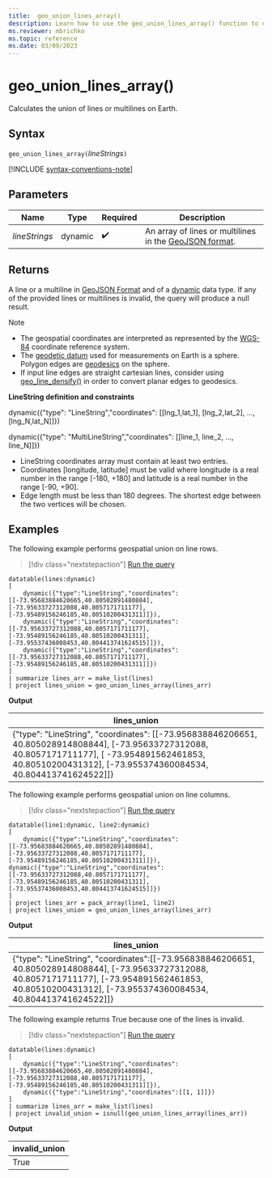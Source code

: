 ```yaml
---
title:  geo_union_lines_array()
description: Learn how to use the geo_union_lines_array() function to calculate the union of line strings or multiline strings on Earth.
ms.reviewer: mbrichko
ms.topic: reference
ms.date: 03/09/2023
---
```

# geo_union_lines_array()

Calculates the union of lines or multilines on Earth.

## Syntax

`geo_union_lines_array(`*lineStrings*`)`

[!INCLUDE [syntax-conventions-note](../../includes/syntax-conventions-note.md)]

## Parameters

|Name|Type|Required|Description|
|--|--|--|--|
| *lineStrings* | dynamic |  :heavy_check_mark: | An array of lines or multilines in the [GeoJSON format](https://tools.ietf.org/html/rfc7946).|

## Returns

A line or a multiline in [GeoJSON Format](https://tools.ietf.org/html/rfc7946) and of a [dynamic](./scalar-data-types/dynamic.md) data type. If any of the provided lines or multilines is invalid, the query will produce a null result.

> [!NOTE]
>
> * The geospatial coordinates are interpreted as represented by the [WGS-84](https://earth-info.nga.mil/index.php?dir=wgs84&action=wgs84) coordinate reference system.
> * The [geodetic datum](https://en.wikipedia.org/wiki/Geodetic_datum) used for measurements on Earth is a sphere. Polygon edges are [geodesics](https://en.wikipedia.org/wiki/Geodesic) on the sphere.
> * If input line edges are straight cartesian lines, consider using [geo_line_densify()](geo-line-densify-function.md) in order to convert planar edges to geodesics.

**LineString definition and constraints**

dynamic({"type": "LineString","coordinates": [[lng_1,lat_1], [lng_2,lat_2], ..., [lng_N,lat_N]]})

dynamic({"type": "MultiLineString","coordinates": [[line_1, line_2, ..., line_N]]})

* LineString coordinates array must contain at least two entries.
* Coordinates [longitude, latitude] must be valid where longitude is a real number in the range [-180, +180] and latitude is a real number in the range [-90, +90].
* Edge length must be less than 180 degrees. The shortest edge between the two vertices will be chosen.

## Examples

The following example performs geospatial union on line rows.

> [!div class="nextstepaction"]
> <a href="https://dataexplorer.azure.com/clusters/help/databases/Samples?query=H4sIAAAAAAAAA8WSSWrEMBBF9z6F0coGp1FpbkNukF2WxhjFFo06ttTI6oUz3D1KPBwgBFK1KX3eLz6oBh1Tv4ymGK0zcz0sTk+2L7Mmy1Ntz+IdxeVmUI2eEvUcg3UXVKHe+zBYp6OZUd00D5KezlwoqhQTBAvBK4ZPCnNM1BmYwklvqx2jVBJJgSR1wyR8N4CUB8WSkQvCBKh9GWCCMaNAAdr2s6x+nfMvAuwYp5JRgbFinK4YY5A0SFYO/P+DpgBZm33k832adLBvJv/5706HkD/mk3413WjnuF5BmcBb8FfTxw27O+tdAi/Gr3N32PVSHHP5BY0haIxPAgAA" target="_blank">Run the query</a>

```kusto
datatable(lines:dynamic)
[
    dynamic({"type":"LineString","coordinates":[[-73.95683884620665,40.80502891480884],[-73.95633727312088,40.8057171711177],[-73.95489156246185,40.80510200431311]]}),
    dynamic({"type":"LineString","coordinates":[[-73.95633727312088,40.8057171711177],[-73.95489156246185,40.80510200431311],[-73.95537436008453,40.804413741624515]]}),
    dynamic({"type":"LineString","coordinates":[[-73.95633727312088,40.8057171711177],[-73.95489156246185,40.80510200431311]]})
]
| summarize lines_arr = make_list(lines)
| project lines_union = geo_union_lines_array(lines_arr)
```

**Output**

|lines_union|
|---|
|{"type": "LineString", "coordinates": [[-73.956838846206651, 40.805028914808844], [-73.95633727312088, 40.8057171711177], [ -73.954891562461853, 40.80510200431312], [-73.955374360084534, 40.804413741624522]]}|

The following example performs geospatial union on line columns.

> [!div class="nextstepaction"]
> <a href="https://dataexplorer.azure.com/clusters/help/databases/Samples?query=H4sIAAAAAAAAA62Rz2rDMAzG73kK41MDXrH8v4G9QW87hlC8xBRvnR1c9xC2vfucJulltzHrok/8PklYg80lXi9ud/HBQTNMwX74nqBZsk3WVVuh8la5+8R5Gh1u8LFQLzn5cMYE9zGmwQeb3RU3bfuk+f4gleHGCMWoUpIIujdUUmYOIAwt9Y5sGOeaaQ6sVFdMwxwAWj8oUYxSMaHAbM2AMkoFBw7Qdd81+dOO/zF8wyTXgitKjZB8wYSAUoNilSDnJauu+kJjim+uz/ePvp5sSugZjbZ/n1M7LedYz1D/wm/Bx1AMZxeX/PRos3rvef0DcJZ9Yt8BAAA=" target="_blank">Run the query</a>

```kusto
datatable(line1:dynamic, line2:dynamic)
[
    dynamic({"type":"LineString","coordinates":[[-73.95683884620665,40.80502891480884],[-73.95633727312088,40.8057171711177],[-73.95489156246185,40.80510200431311]]}), dynamic({"type":"LineString","coordinates":[[-73.95633727312088,40.8057171711177],[-73.95489156246185,40.80510200431311],[-73.95537436008453,40.804413741624515]]})
]
| project lines_arr = pack_array(line1, line2)
| project lines_union = geo_union_lines_array(lines_arr)
```

**Output**

|lines_union|
|---|
|{"type": "LineString", "coordinates":[[-73.956838846206651, 40.805028914808844], [-73.95633727312088, 40.8057171711177], [-73.954891562461853, 40.80510200431312], [-73.955374360084534, 40.804413741624522]]}|

The following example returns True because one of the lines is invalid.

> [!div class="nextstepaction"]
> <a href="https://dataexplorer.azure.com/clusters/help/databases/Samples?query=H4sIAAAAAAAAA5WQzWrFIBCF93kKcZVAenHUqDfQN+iuyxCCTeTirdGLMYX0591r70/2ndnMHL5zGGbSKfebM6Wz3izttHk927EqugLluq/lF07bxeAWv2TqNUXrT7jGYwhxsl4ns+C2654kOxwboZhSXFAiRFNzclCkIVQdgSuS9b5+YIxJKhnQrN4xCX8NIOVO8WxsBOUC1CMMCCWEM2AAff9T1f+/E2p0tRZ98Y2WdZ51tJ8GXR8w6BjRM5r1uxmcXdLtLVUGLzGczZiQ9R/a2WlYvQ0+o3bxq3PlyYSbNOw5eiv3uap+AQk/yOdqAQAA" target="_blank">Run the query</a>

```kusto
datatable(lines:dynamic)
[
    dynamic({"type":"LineString","coordinates":[[-73.95683884620665,40.80502891480884],[-73.95633727312088,40.8057171711177],[-73.95489156246185,40.80510200431311]]}),
    dynamic({"type":"LineString","coordinates":[[1, 1]]})
]
| summarize lines_arr = make_list(lines)
| project invalid_union = isnull(geo_union_lines_array(lines_arr))
```

**Output**

|invalid_union|
|---|
|True|
